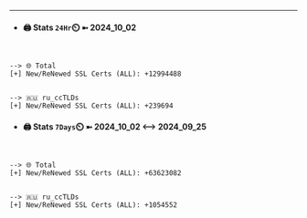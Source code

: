 

---
- #### 🖨️ **Stats** `24Hr`⏲️ ➼ 2024_10_02
```console


--> 🌐 Total
[+] New/ReNewed SSL Certs (ALL): +12994488


--> 🇷🇺 ru_ccTLDs
[+] New/ReNewed SSL Certs (ALL): +239694

```

- #### 🖨️ **Stats** `7Days`⏲️ ➼ 2024_10_02 <--> 2024_09_25
```console


--> 🌐 Total
[+] New/ReNewed SSL Certs (ALL): +63623082


--> 🇷🇺 ru_ccTLDs
[+] New/ReNewed SSL Certs (ALL): +1054552

```

